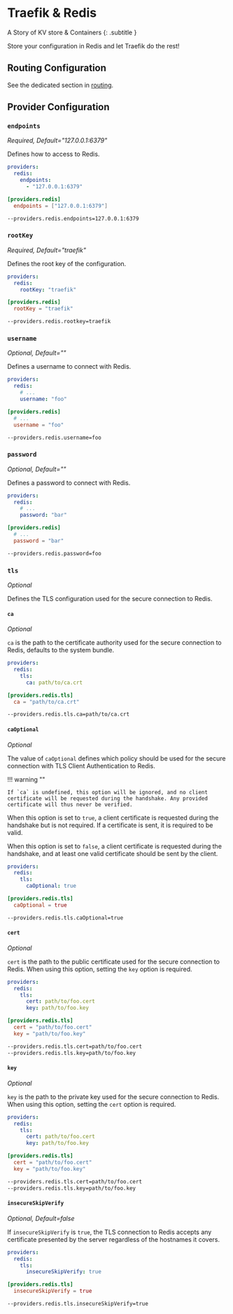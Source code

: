 # Traefik & Redis

A Story of KV store & Containers
{: .subtitle }

Store your configuration in Redis and let Traefik do the rest!

## Routing Configuration

See the dedicated section in [routing](../routing/providers/kv.md).

## Provider Configuration

### `endpoints`

_Required, Default="127.0.0.1:6379"_

Defines how to access to Redis.

```yaml tab="File (YAML)"
providers:
  redis:
    endpoints:
      - "127.0.0.1:6379"
```

```toml tab="File (TOML)"
[providers.redis]
  endpoints = ["127.0.0.1:6379"]
```

```bash tab="CLI"
--providers.redis.endpoints=127.0.0.1:6379
```

### `rootKey`

_Required, Default="traefik"_

Defines the root key of the configuration.

```yaml tab="File (YAML)"
providers:
  redis:
    rootKey: "traefik"
```

```toml tab="File (TOML)"
[providers.redis]
  rootKey = "traefik"
```

```bash tab="CLI"
--providers.redis.rootkey=traefik
```

### `username`

_Optional, Default=""_

Defines a username to connect with Redis.

```yaml tab="File (YAML)"
providers:
  redis:
    # ...
    username: "foo"
```

```toml tab="File (TOML)"
[providers.redis]
  # ...
  username = "foo"
```

```bash tab="CLI"
--providers.redis.username=foo
```

### `password`

_Optional, Default=""_

Defines a password to connect with Redis.

```yaml tab="File (YAML)"
providers:
  redis:
    # ...
    password: "bar"
```

```toml tab="File (TOML)"
[providers.redis]
  # ...
  password = "bar"
```

```bash tab="CLI"
--providers.redis.password=foo
```

### `tls`

_Optional_

Defines the TLS configuration used for the secure connection to Redis.

#### `ca`

_Optional_

`ca` is the path to the certificate authority used for the secure connection to Redis,
defaults to the system bundle.

```yaml tab="File (YAML)"
providers:
  redis:
    tls:
      ca: path/to/ca.crt
```

```toml tab="File (TOML)"
[providers.redis.tls]
  ca = "path/to/ca.crt"
```

```bash tab="CLI"
--providers.redis.tls.ca=path/to/ca.crt
```

#### `caOptional`

_Optional_

The value of `caOptional` defines which policy should be used for the secure connection with TLS Client Authentication to Redis.

!!! warning ""

    If `ca` is undefined, this option will be ignored, and no client certificate will be requested during the handshake. Any provided certificate will thus never be verified.

When this option is set to `true`, a client certificate is requested during the handshake but is not required. If a certificate is sent, it is required to be valid.

When this option is set to `false`, a client certificate is requested during the handshake, and at least one valid certificate should be sent by the client.

```yaml tab="File (YAML)"
providers:
  redis:
    tls:
      caOptional: true
```

```toml tab="File (TOML)"
[providers.redis.tls]
  caOptional = true
```

```bash tab="CLI"
--providers.redis.tls.caOptional=true
```

#### `cert`

_Optional_

`cert` is the path to the public certificate used for the secure connection to Redis.
When using this option, setting the `key` option is required.

```yaml tab="File (YAML)"
providers:
  redis:
    tls:
      cert: path/to/foo.cert
      key: path/to/foo.key
```

```toml tab="File (TOML)"
[providers.redis.tls]
  cert = "path/to/foo.cert"
  key = "path/to/foo.key"
```

```bash tab="CLI"
--providers.redis.tls.cert=path/to/foo.cert
--providers.redis.tls.key=path/to/foo.key
```

#### `key`

_Optional_

`key` is the path to the private key used for the secure connection to Redis.
When using this option, setting the `cert` option is required.

```yaml tab="File (YAML)"
providers:
  redis:
    tls:
      cert: path/to/foo.cert
      key: path/to/foo.key
```

```toml tab="File (TOML)"
[providers.redis.tls]
  cert = "path/to/foo.cert"
  key = "path/to/foo.key"
```

```bash tab="CLI"
--providers.redis.tls.cert=path/to/foo.cert
--providers.redis.tls.key=path/to/foo.key
```

#### `insecureSkipVerify`

_Optional, Default=false_

If `insecureSkipVerify` is `true`, the TLS connection to Redis accepts any certificate presented by the server regardless of the hostnames it covers.

```yaml tab="File (YAML)"
providers:
  redis:
    tls:
      insecureSkipVerify: true
```

```toml tab="File (TOML)"
[providers.redis.tls]
  insecureSkipVerify = true
```

```bash tab="CLI"
--providers.redis.tls.insecureSkipVerify=true
```
